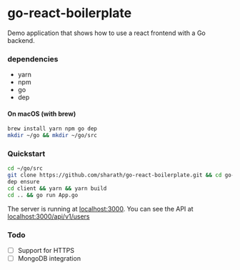 # go-react-boilerplate
Demo application that shows how to use a react frontend with a Go backend.

### dependencies
- yarn
- npm
- go
- dep

#### On macOS (with brew)
```bash
brew install yarn npm go dep
mkdir ~/go && mkdir ~/go/src
```

### Quickstart
```bash
cd ~/go/src
git clone https://github.com/sharath/go-react-boilerplate.git && cd go-react-boilerplate
dep ensure
cd client && yarn && yarn build
cd .. && go run App.go
```

The server is running at [localhost:3000](http://localhost:3000/). You can see the API at [localhost:3000/api/v1/users](http://localhost:3000/api/v1/users)

### Todo
- [ ] Support for HTTPS
- [ ] MongoDB integration
